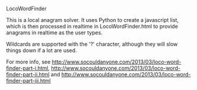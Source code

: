 LocoWordFinder

This is a local anagram solver. It uses Python to create a javascript list, which is then processed in realtime in LocoWordFinder.html to provide anagrams in realtime as the user types.

Wildcards are supported with the '?' character, although they will slow things down if a lot are used.

For more info, see http://www.socouldanyone.com/2013/03/loco-word-finder-part-i.html,
http://www.socouldanyone.com/2013/03/loco-word-finder-part-ii.html and 
http://www.socouldanyone.com/2013/03/loco-word-finder-part-iii.html